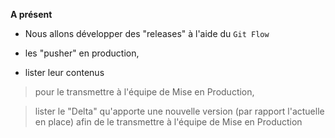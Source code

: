 
  
**A présent**
- Nous allons développer des "releases" à l'aide du `Git Flow` 

- les "pusher" en production, 

- lister leur contenus
>  pour le transmettre à l'équipe de Mise en Production,

> lister le "Delta" qu'apporte une nouvelle version (par rapport l'actuelle en place) afin de le transmettre à l'équipe de Mise en Production




